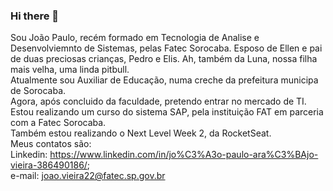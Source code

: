 ### Hi there 👋

<!--
**JPVieiraAraujo/JPVieiraAraujo** is a ✨ _special_ ✨ repository because its `README.md` (this file) appears on your GitHub profile.

Here are some ideas to get you started:

- 🔭 I’m currently working on ...
- 🌱 I’m currently learning ...
- 👯 I’m looking to collaborate on ...
- 🤔 I’m looking for help with ...
- 💬 Ask me about ...
- 📫 How to reach me: ...
- 😄 Pronouns: ...
- ⚡ Fun fact: ...
-->
Sou João Paulo, recém formado em Tecnologia de Analise e Desenvolviemnto de Sistemas, pelas Fatec Sorocaba. Esposo de Ellen e pai de duas preciosas crianças, Pedro e Elis. Ah, também da Luna, nossa filha mais velha, uma linda pitbull.
<br/>Atualmente sou Auxiliar de Educação, numa creche da prefeitura municipa de Sorocaba.
<br/>Agora, após concluido da faculdade, pretendo entrar no mercado de TI.
<br/>Estou realizando um curso do sistema SAP, pela instituição FAT em parceria com a Fatec Sorocaba.
<br/>Também estou realizando o Next Level Week 2, da RocketSeat.
<br/>Meus contatos são:
  <br/>Linkedin: https://www.linkedin.com/in/jo%C3%A3o-paulo-ara%C3%BAjo-vieira-386490186/;
  <br/>e-mail: joao.vieira22@fatec.sp.gov.br
